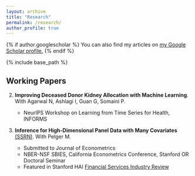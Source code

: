 ```yaml
---
layout: archive
title: "Research"
permalink: /research/
author_profile: true
---
```


{% if author.googlescholar %}
  You can also find my articles on <u><a href="{{author.googlescholar}}">my Google Scholar profile</a>.</u>
{% endif %}

{% include base_path %}


Working Papers
------

2. **Improving Deceased Donor Kidney Allocation with Machine Learning**. With Agarwal N, Ashlagi I, Guan G, Somaini P.
    - NeurIPS Workshop on Learning from Time Series for Health, INFORMS

1. **Inference for High-Dimensional Panel Data with Many Covariates** [(SSRN)](https://papers.ssrn.com/sol3/papers.cfm?abstract_id=4315891). With Pelger M.
	- Submitted to Journal of Econometrics
    - NBER-NSF SBIES, California Econometrics Conference, Stanford OR Doctoral Seminar
	- Featured in Stanford HAI [Financial Services Industry Review](https://hai.stanford.edu/industry-brief-financial-services-and-ai)
